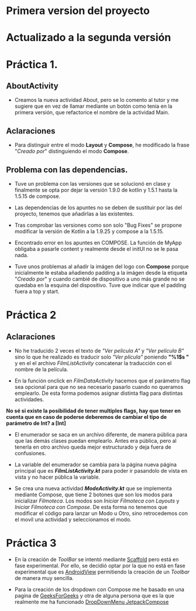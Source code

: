 # Primera version del proyecto
# Actualizado a la segunda versión

# Práctica 1.
## AboutActivity

- Creamos la nueva actividad About, pero se lo comento al tutor y me sugiere que en vez de llamar mediante un botón como tenia en la primera versión, que refactorice el nombre de la actividad Main.

## Aclaraciones 

- Para distinguir entre el modo **Layout** y **Compose**, he modificado la frase "*Creado por*" distinguiendo el modo **Compose**.

## Problema con las dependencias.

- Tuve un problema con las versiones que se solucionó en clase y finalmente se opta por dejar la versión 1.9.0 de kotlin y 1.5.1 hasta la 1.5.15 de compose.

- Las dependencias de los apuntes no se deben de sustituir por las del proyecto, tenemos que añadirlas a las existentes.

- Tras comprobar las versiones como son solo "Bug Fixes" se propone modificar la versión de Kotlin a la 1.9.25 y compose a la 1.5.15.

- Encontrado error en los apuntes en COMPOSE. La función de MyApp obligaba a pasarle content y realmente desde el initUI no se le pasa nada.

- Tuve unos problemas al añadir la imágen del logo con **Compose** porque inicialmente le estaba añadiendo padding a la imágen desde la etiqueta "*Creado por*" y cuando cambié de dispositivo a uno más grande no se quedaba en la esquina del dispositivo. Tuve que indicar que el padding fuera a top y start.

# Práctica 2

## Aclaraciones

- No he traducido 2 veces el texto de *"Ver película A"* y *"Ver película B"* sino lo que he realizado es traducir solo *"Ver plícula"* poniendo **"%1$s "** y en el el archivo *FilmListActivity* concatenar la traducción con el nombre de la película.

- En la función onclick en *FilmDataActivity* hacemos que el parámetro flag sea opcional para que no sea necesario pasarlo cuando no queramos emplearlo. De esta forma podemos asignar distinta flag para distintas actividades.

**No sé si existe la posibilidad de tener multiples flags, hay que tener en cuenta que en caso de poderse deberemos de cambiar el tipo de parámetro de Int? a [Int]**

- El enumerador se saca en un archivo diferente, de manera pública para que las demás clases puedan emplearlo. Antes era pública, pero al tenerla en otro archivo queda mejor estructurado y deja fuera de confusiones.

- La variable del enumerador  se cambia para la página nueva página principal que es ***FilmListActivity.kt*** para poder ir pasandolo de vista en vista y no hacer pública la variable.

- Se crea una nueva actividad ***ModeActivity.kt*** que se implementa mediante Compose, que tiene 2 botones que son los modos para inicializar *Filmoteca*. 
  Los modos son *Iniciar Filmoteca con Layouts* y *Iniciar Filmoteca con Compose*. De esta forma no tenemos que modificar el código para lanzar un Modo u Otro, sino retrocedemos con el movil una actividad y seleccionamos el modo.

# Práctica 3

- En la creación de *ToolBar* se intentó mediante [Scaffold](https://developer.android.com/develop/ui/compose/components/app-bars?hl=es-419) pero está en fase experimental. Por ello, se decidió optar por la que no está en fase experimental que es [AndroidView](https://developer.android.com/develop/ui/compose/migrate/interoperability-apis/views-in-compose?hl=es-419) permitiendo la creación de un *Toolbar* de manera muy sencilla.

- Para la creación de los dropdown con Compose me he basado en una pagina de [GeeksForGeeks](https://www.geeksforgeeks.org/drop-down-menu-in-android-using-jetpack-compose/) y otra de alguna persona que es la que realmente me ha funcionado [DropDownMenu JetpackCompose](https://alexzh.com/jetpack-compose-dropdownmenu/)
